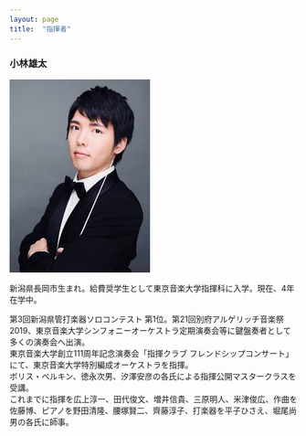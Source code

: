 ```yaml
---
layout: page
title:  "指揮者"
---
```


### 小林雄太

![Conductor: Yuta Kobayashi](/assets/images/conductor.jpg)

新潟県長岡市生まれ。給費奨学生として東京音楽大学指揮科に入学。現在、4年在学中。

第3回新潟県管打楽器ソロコンテスト 第1位。第21回別府アルゲリッチ音楽祭2019、東京音楽大学シンフォニーオーケストラ定期演奏会等に鍵盤奏者として多くの演奏会へ出演。<br>
東京音楽大学創立111周年記念演奏会「指揮クラブ フレンドシップコンサート」にて、東京音楽大学特別編成オーケストラを指揮。<br>
ボリス・ベルキン、徳永次男、汐澤安彦の各氏による指揮公開マスタークラスを受講。<br>
これまでに指揮を広上淳一、田代俊文、増井信貴、三原明人、米津俊広、作曲を佐藤博、ピアノを野田清隆、腰塚賢二、齊藤淳子、打楽器を平子ひさえ、堀尾尚男の各氏に師事。
